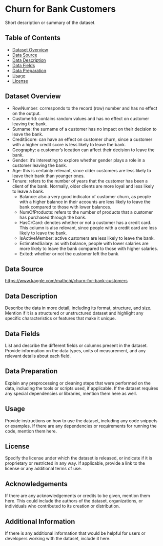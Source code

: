 # Churn for Bank Customers

Short description or summary of the dataset.

## Table of Contents

- [Dataset Overview](#dataset-overview)
- [Data Source](#data-source)
- [Data Description](#data-description)
- [Data Fields](#data-fields)
- [Data Preparation](#data-preparation)
- [Usage](#usage)
- [License](#license)

## Dataset Overview

- RowNumber: corresponds to the record (row) number and has no effect on the output.
- CustomerId: contains random values and has no effect on customer leaving the bank.
- Surname: the surname of a customer has no impact on their decision to leave the bank.
- CreditScore: can have an effect on customer churn, since a customer with a higher credit score is less likely to leave the bank.
- Geography: a customer’s location can affect their decision to leave the bank.
- Gender: it’s interesting to explore whether gender plays a role in a customer leaving the bank.
- Age: this is certainly relevant, since older customers are less likely to leave their bank than younger ones.
- Tenure: refers to the number of years that the customer has been a client of the bank. Normally, older clients are more loyal and less likely to leave a bank.
    - Balance: also a very good indicator of customer churn, as people with a higher balance in their accounts are less likely to leave the bank compared to those with lower balances.
    - NumOfProducts: refers to the number of products that a customer has purchased through the bank.
    - HasCrCard: denotes whether or not a customer has a credit card. This column is also relevant, since people with a credit card are less likely to leave the bank.
    - IsActiveMember: active customers are less likely to leave the bank.
    - EstimatedSalary: as with balance, people with lower salaries are more likely to leave the bank compared to those with higher salaries.
    - Exited: whether or not the customer left the bank.

## Data Source

https://www.kaggle.com/mathchi/churn-for-bank-customers

## Data Description

Describe the data in more detail, including its format, structure, and size. Mention if it is a structured or unstructured dataset and highlight any specific characteristics or features that make it unique.

## Data Fields

List and describe the different fields or columns present in the dataset. Provide information on the data types, units of measurement, and any relevant details about each field.

## Data Preparation

Explain any preprocessing or cleaning steps that were performed on the data, including the tools or scripts used, if applicable. If the dataset requires any special dependencies or libraries, mention them here as well.

## Usage

Provide instructions on how to use the dataset, including any code snippets or examples. If there are any dependencies or requirements for running the code, mention them here.

## License

Specify the license under which the dataset is released, or indicate if it is proprietary or restricted in any way. If applicable, provide a link to the license or any additional terms of use.

## Acknowledgements

If there are any acknowledgements or credits to be given, mention them here. This could include the authors of the dataset, organizations, or individuals who contributed to its creation or distribution.

## Additional Information

If there is any additional information that would be helpful for users or developers working with the dataset, include it here.

